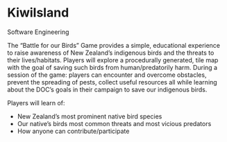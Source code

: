 # KiwiIsland

Software Engineering

The “Battle for our Birds” Game provides a simple, educational experience to raise awareness of New Zealand’s indigenous birds and the threats to their lives/habitats.
Players will explore a procedurally generated, tile map with the goal of saving such birds from human/predatorily harm. During a session of the game: players can encounter and overcome obstacles, prevent the spreading of pests, collect useful resources all while learning about the DOC’s goals in their campaign to save our indigenous birds.

Players will learn of:
-	New Zealand’s most prominent native bird species
-	Our native’s birds most common threats and most vicious predators
-	How anyone can contribute/participate
